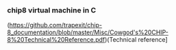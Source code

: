 ### chip8 virtual machine in C
(https://github.com/trapexit/chip-8_documentation/blob/master/Misc/Cowgod's%20CHIP-8%20Technical%20Reference.pdf)(Technical reference]
